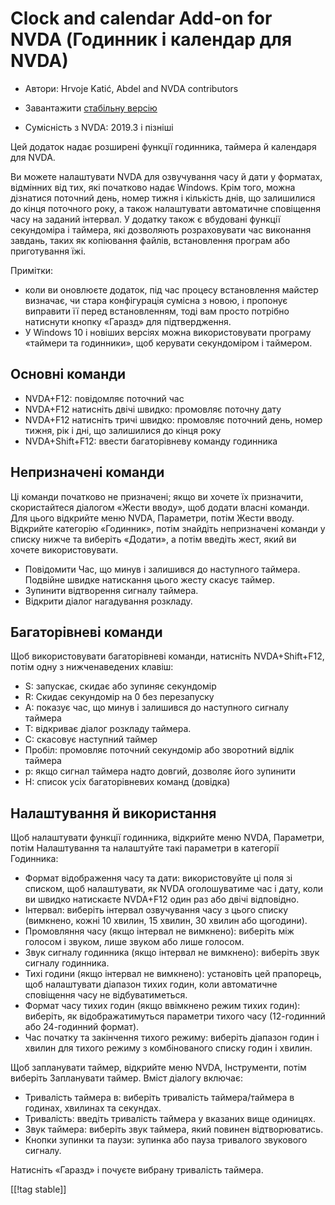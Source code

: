 # Clock and calendar Add-on for NVDA (Годинник і календар для NVDA) #

* Автори: Hrvoje Katić, Abdel and NVDA contributors
* Завантажити [стабільну версію][1]

* Сумісність з NVDA: 2019.3 і пізніші

Цей додаток надає розширені функції годинника, таймера й календаря для NVDA.

Ви можете налаштувати NVDA для озвучування часу й дати у форматах, відмінних
від тих, які початково надає Windows. Крім того, можна дізнатися поточний
день, номер тижня і кількість днів, що залишилися до кінця поточного року, а
також налаштувати автоматичне сповіщення часу на заданий інтервал. У додатку
також є вбудовані функції секундоміра і таймера, які дозволяють
розраховувати час виконання завдань, таких як копіювання файлів,
встановлення програм або приготування їжі.

Примітки:

* коли ви оновлюєте додаток, під час процесу встановлення майстер визначає,
  чи стара конфігурація сумісна з новою, і пропонує виправити її перед
  встановленням, тоді вам просто потрібно  натиснути кнопку «Гаразд» для
  підтвердження.
* У Windows 10 і новіших версіях можна використовувати програму «таймери  та
  годинники», щоб керувати секундоміром і таймером.

## Основні команди

* NVDA+F12: повідомляє поточний час
* NVDA+F12 натисніть двічі швидко: промовляє поточну дату
* NVDA+F12 натисніть тричі швидко: промовляє поточний день, номер тижня, рік
  і дні, що залишилися до кінця року
* NVDA+Shift+F12: ввести багаторівневу команду годинника

## Непризначені команди

Ці команди початково не призначені; якщо ви хочете їх призначити,
скористайтеся діалогом «Жести вводу», щоб додати власні команди. Для цього
відкрийте меню NVDA, Параметри, потім Жести вводу. Відкрийте категорію
«Годинник», потім знайдіть непризначені команди у списку нижче та виберіть
«Додати», а потім введіть жест, який ви хочете використовувати.

* Повідомити Час, що минув і залишився до наступного таймера. Подвійне
  швидке натискання цього жесту скасує таймер.
* Зупинити відтворення сигналу таймера.
* Відкрити діалог нагадування розкладу.

## Багаторівневі команди

Щоб використовувати багаторівневі команди, натисніть NVDA+Shift+F12, потім
одну з нижченаведених клавіш:

* S: запускає, скидає або зупиняє секундомір
* R: Скидає секундомір на 0 без перезапуску
* A: показує час, що минув і залишився до наступного сигналу таймера
* T: відкриває діалог розкладу таймера.
* C: скасовує наступний таймер
* Пробіл: промовляє поточний секундомір або зворотний відлік таймера
* p: якщо сигнал таймера надто довгий, дозволяє його зупинити
* H: список усіх багаторівневих команд (довідка)

## Налаштування й використання

Щоб налаштувати функції годинника, відкрийте меню NVDA, Параметри, потім
Налаштування та налаштуйте такі параметри в категорії Годинника:

* Формат відображення часу та дати: використовуйте ці поля зі списком, щоб
  налаштувати, як NVDA оголошуватиме час і дату, коли ви швидко натискаєте
  NVDA+F12 один раз або двічі відповідно.
* Інтервал: виберіть інтервал озвучування часу з цього списку (вимкнено,
  кожні 10 хвилин, 15 хвилин, 30 хвилин або щогодини).
* Промовляння часу (якщо інтервал не вимкнено): виберіть між голосом і
  звуком, лише звуком або лише голосом.
* Звук сигналу годинника (якщо інтервал не вимкнено): виберіть звук сигналу
  годинника.
* Тихі години (якщо інтервал не вимкнено): установіть цей прапорець, щоб
  налаштувати діапазон тихих годин, коли автоматичне сповіщення часу не
  відбуватиметься.
* Формат часу тихих годин (якщо ввімкнено режим тихих годин): виберіть, як
  відображатимуться параметри тихого часу (12-годинний або 24-годинний
  формат).
* Час початку та закінчення тихого режиму: виберіть діапазон годин і хвилин
  для тихого режиму з комбінованого списку годин і хвилин.

Щоб запланувати таймер, відкрийте меню NVDA, Інструменти, потім виберіть
Запланувати таймер. Вміст діалогу включає:

* Тривалість таймера в: виберіть тривалість таймера/таймера в годинах,
  хвилинах та секундах.
* Тривалість: введіть тривалість таймера у вказаних вище одиницях.
* Звук таймера: виберіть звук таймера, який повинен відтворюватись.
* Кнопки зупинки та паузи: зупинка або пауза тривалого звукового сигналу.

Натисніть «Гаразд» і почуєте вибрану тривалість таймера.

[[!tag stable]]

[1]: https://www.nvaccess.org/addonStore/legacy?file=clock
